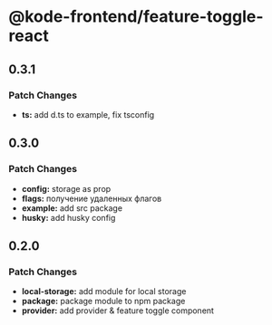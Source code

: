 # @kode-frontend/feature-toggle-react

## 0.3.1

### Patch Changes

- **ts:** add d.ts to example, fix tsconfig

## 0.3.0

### Patch Changes

- **config:** storage as prop
- **flags:** получение удаленных флагов
- **example:** add src package
- **husky:** add husky config

## 0.2.0

### Patch Changes

- **local-storage:** add module for local storage
- **package:** package module to npm package
- **provider:** add provider & feature toggle component
